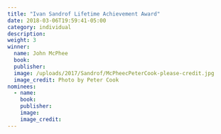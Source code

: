 ```yaml
---
title: "Ivan Sandrof Lifetime Achievement Award"
date: 2018-03-06T19:59:41-05:00
category: individual
description:
weight: 3
winner:
  name: John McPhee
  book:
  publisher:
  image: /uploads/2017/Sandrof/McPheecPeterCook-please-credit.jpg
  image_credit: Photo by Peter Cook
nominees:
  - name:
    book:
    publisher:
    image: 
    image_credit:
---
```

